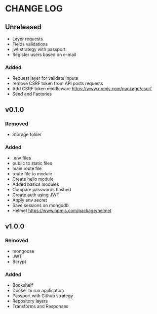 # CHANGE LOG

## Unreleased
- Layer requests
- Fields validations
- jwt strategy with passport
- Register users based on e-mail

### Added
- Request layer for validate inputs
- remove CSRF token from API posts requests
- Add CSRF token middleware https://www.npmjs.com/package/csurf
- Seed and Factories

## v0.1.0
### Removed
- Storage folder

### Added
- .env files
- public to static files
- main route file
- route file to module
- Create hello module
- Added basics modules
- Compare passwords hashed
- Create auth using JWT
- Apply env secret
- Save sessions on mongodb
- Helmet https://www.npmjs.com/package/helmet

## v1.0.0
### Removed
- mongoose
- JWT
- Bcrypt

### Added
- Bookshelf
- Docker to run application
- Passport with Github strategy
- Repository layers
- Transforms and Responses
